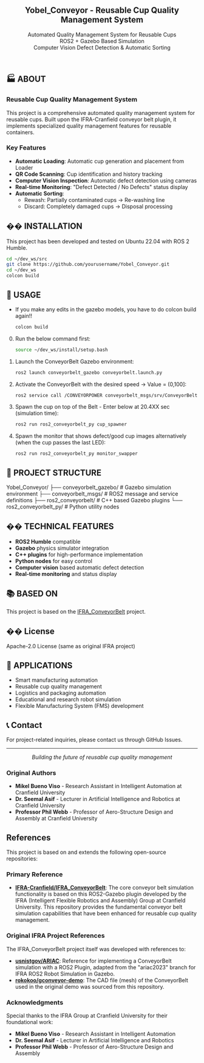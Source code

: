 <!--

# ===================================== COPYRIGHT ===================================== #
#                                                                                       #
#  IFRA (Intelligent Flexible Robotics and Assembly) Group, CRANFIELD UNIVERSITY        #
#  Created on behalf of the IFRA Group at Cranfield University, United Kingdom          #
#  E-mail: IFRA@cranfield.ac.uk                                                       #
#                                                                                       #
#  Licensed under the Apache-2.0 License.                                               #
#  You may not use this file except in compliance with the License.                     #
#  You may obtain a copy of the License at: http://www.apache.org/licenses/LICENSE-2.0  #
#                                                                                       #
#  Unless required by applicable law or agreed to in writing, software distributed      #
#  under the License is distributed on an "as-is" basis, without warranties or          #
#  conditions of any kind, either express or implied. See the License for the specific  #
#  language governing permissions and limitations under the License.                    #
#                                                                                       #
#  IFRA Group - Cranfield University                                                    #
#  AUTHORS: Mikel Bueno Viso - Mikel.Bueno-Viso@cranfield.ac.uk                         #
#           Dr. Seemal Asif  - s.asif@cranfield.ac.uk                                   #
#           Prof. Phil Webb  - p.f.webb@cranfield.ac.uk                                 #
#                                                                                       #
#  Date: June, 2023.                                                                    #
#                                                                                       #
# ===================================== COPYRIGHT ===================================== #

# ======= CITE OUR WORK ======= #
# You can cite our work with the following statement:
# IFRA-Cranfield (2023) Gazebo-ROS2 Conveyor Belt Plugin. URL: https://github.com/IFRA-Cranfield/IFRA_ConveyorBelt.

-->

<div id="top"></div>

<br />

<div align="center">

  <h2 align="center">Yobel_Conveyor - Reusable Cup Quality Management System</h2>

  <p align="center">
    Automated Quality Management System for Reusable Cups
    <br />
    ROS2 + Gazebo Based Simulation
    <br />
    Computer Vision Defect Detection & Automatic Sorting
  </p>
</div>

<br />

## 🏭 ABOUT

### Reusable Cup Quality Management System

This project is a comprehensive automated quality management system for reusable cups. Built upon the IFRA-Cranfield conveyor belt plugin, it implements specialized quality management features for reusable containers.

### Key Features

- **Automatic Loading**: Automatic cup generation and placement from Loader
- **QR Code Scanning**: Cup identification and history tracking
- **Computer Vision Inspection**: Automatic defect detection using cameras
- **Real-time Monitoring**: "Defect Detected / No Defects" status display
- **Automatic Sorting**: 
  - Rewash: Partially contaminated cups → Re-washing line
  - Discard: Completely damaged cups → Disposal processing

## �� INSTALLATION

This project has been developed and tested on Ubuntu 22.04 with ROS 2 Humble.

```sh
cd ~/dev_ws/src
git clone https://github.com/yourusername/Yobel_Conveyor.git
cd ~/dev_ws
colcon build
```

## 🎯 USAGE

* If you make any edits in the gazebo models, you have to do 
colcon build again!!
    ```sh
    colcon build
    ```

0. Run the below command first:

    ```sh
    source ~/dev_ws/install/setup.bash
    ```

1. Launch the ConveyorBelt Gazebo environment:

    ```sh
    ros2 launch conveyorbelt_gazebo conveyorbelt.launch.py
    ```

<!-- 2. (1) Spawn the box on top of the Belt:
  <Higher Drop>
    ```sh
    ros2 run ros2_conveyorbelt SpawnObject.py --package "conveyorbelt_gazebo" --urdf "box.urdf" --name "box" --x 0.0 --y -0.5 --z 1.0
    ```
  <Exact Point Drop>
    ```sh
    ros2 run ros2_conveyorbelt SpawnObject.py --package "conveyorbelt_gazebo" --urdf "box.urdf" --name "box" --x 0.0 --y -0.5 --z 0.76
    ``` -->

2. Activate the ConveyorBelt with the desired speed -> Value = (0,100]:

    ```sh
    ros2 service call /CONVEYORPOWER conveyorbelt_msgs/srv/ConveyorBeltControl "{power: 20}"
    ```

3. Spawn the cup on top of the Belt - Enter below at 20.4XX sec (simulation time):
    ```sh
    ros2 run ros2_conveyorbelt_py cup_spawner
    ```

4. Spawn the monitor that shows defect/good cup images alternatively (when the cup passes the last LED):
    ```sh
    ros2 run ros2_conveyorbelt_py monitor_swapper
    ```

## 📁 PROJECT STRUCTURE
Yobel_Conveyor/
├── conveyorbelt_gazebo/ # Gazebo simulation environment
├── conveyorbelt_msgs/ # ROS2 message and service definitions
├── ros2_conveyorbelt/ # C++ based Gazebo plugins
└── ros2_conveyorbelt_py/ # Python utility nodes


## �� TECHNICAL FEATURES

- **ROS2 Humble** compatible
- **Gazebo** physics simulator integration
- **C++ plugins** for high-performance implementation
- **Python nodes** for easy control
- **Computer vision** based automatic defect detection
- **Real-time monitoring** and status display

## 📚 BASED ON

This project is based on the [IFRA_ConveyorBelt](https://github.com/IFRA-Cranfield/IFRA_ConveyorBelt) project.

## �� License

Apache-2.0 License (same as original IFRA project)

## 🌟 APPLICATIONS

- Smart manufacturing automation
- Reusable cup quality management
- Logistics and packaging automation
- Educational and research robot simulation
- Flexible Manufacturing System (FMS) development

## 📞 Contact

For project-related inquiries, please contact us through GitHub Issues.

---

<div align="center">
  <p><em>Building the future of reusable cup quality management</em></p>
</div>

### Original Authors
- **Mikel Bueno Viso** - Research Assistant in Intelligent Automation at Cranfield University
- **Dr. Seemal Asif** - Lecturer in Artificial Intelligence and Robotics at Cranfield University  
- **Professor Phil Webb** - Professor of Aero-Structure Design and Assembly at Cranfield University

## References

This project is based on and extends the following open-source repositories:

### Primary Reference
- **[IFRA-Cranfield/IFRA_ConveyorBelt](https://github.com/IFRA-Cranfield/IFRA_ConveyorBelt)**: The core conveyor belt simulation functionality is based on this ROS2-Gazebo plugin developed by the IFRA (Intelligent Flexible Robotics and Assembly) Group at Cranfield University. This repository provides the fundamental conveyor belt simulation capabilities that have been enhanced for reusable cup quality management.

### Original IFRA Project References
The IFRA_ConveyorBelt project itself was developed with references to:
- **[usnistgov/ARIAC](https://github.com/usnistgov/ARIAC)**: Reference for implementing a ConveyorBelt simulation with a ROS2 Plugin, adapted from the "ariac2023" branch for IFRA ROS2 Robot Simulation in Gazebo.
- **[rokokoo/gconveyor-demo](https://github.com/rokokoo/conveyor_demo)**: The CAD file (mesh) of the ConveyorBelt used in the original demo was sourced from this repository.

### Acknowledgments
Special thanks to the IFRA Group at Cranfield University for their foundational work:
- **Mikel Bueno Viso** - Research Assistant in Intelligent Automation
- **Dr. Seemal Asif** - Lecturer in Artificial Intelligence and Robotics  
- **Professor Phil Webb** - Professor of Aero-Structure Design and Assembly
